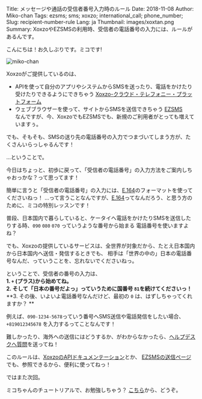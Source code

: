 Title: メッセージや通話の受信者番号入力時のルール
Date: 2018-11-08 
Author: Miko-chan
Tags: ezsms; sms; xoxzo; international_call; phone_number;
Slug: recipient-number-rule
Lang: ja
Thumbnail: images/xoxtan.png
Summary: XoxzoやEZSMSの利用時、受信者の電話番号の入力には、ルールがあるんです。

こんにちは！お久しぶりです。ミコです!

![miko-chan](/images/xoxtan.png)

Xoxzoがご提供しているのは、</br>
- APIを使って自分のアプリやシステムからSMSを送ったり、電話をかけたり受けたりできるようにできちゃう [Xoxzo-クラウド・テレフォニー・プラットフォーム](https://www.xoxzo.com/ja/) </br>
- ウェブブラウザーを使って、サイトからSMSを送信できちゃう [EZSMS](https://www.ezsms.biz/ja/) </br>
なんですが、今、XoxzoでもEZSMSでも、新規のご利用者がとっても増えていますぅ。

でも、そもそも、SMSの送り先の電話番号の入力でつまづいてしまう方が、たくさんいらっしゃるんです！

…ということで。

今日はちょっと、初歩に戻って、「受信者の電話番号」の入力方法をご案内しちゃおっかな？って思ってます！

簡単に言うと「受信者の電話番号」の入力には、[E.164](https://ja.wikipedia.org/wiki/E.164)のフォーマットを使ってくださいねっ！
…って言うことなんですが、[E.164](https://ja.wikipedia.org/wiki/E.164)ってなんだろう、と思う方のために、ミコの特別レッスンです！

普段、日本国内で暮らしていると、ケータイへ電話をかけたりSMSを送信したりする時、`090` `080` `070` っていうような番号から始まる
電話番号を使いますよね？

でも、Xoxzoの提供しているサービスは、全世界が対象だから、たとえ日本国内から日本国内へ送信・発信するときでも、
相手は「世界の中の」日本の電話番号なんだ、っていうことを、忘れないでくださいねっ。

ということで、受信者の番号の入力は、</br>
**1.  `+` (プラス)から始めてね。**</br>
**2. そして「日本の番号だよっ」っていうために国番号 `81`を続けてくださいっ！** </br>
**3. その後、いよいよ電話番号なんだけど、最初の `0` は、はずしちゃってくれますか？ **</br>

例えば、`090-1234-5678`っていう番号へSMS送信や電話発信をしたい場合、`+819012345678` を入力するってことなんです！

難しかったり、海外への送信にはどうするか、がわからなかったら、<a href="mailto:help@xoxzo.com?subject=Xoxzoのブログより、質問です&body=お名前：">ヘルプデスクへ質問</a>を送ってね！

このルールは、[XoxzoのAPIドキュメンテーション](https://docs.xoxzo.com/ja/sms.html#send-sms-messages-api)とか、
[EZSMSの送信ページ](https://www.ezsms.biz/ja/member/sendsms/)でも、参照できるから、便利に使ってねっ！

ではまた次回。

ミコちゃんのチュートリアルで、お勉強しちゃう？
[こちら](https://blog.xoxzo.com/ja/tag/mikochiyan/)から、どうぞ。
